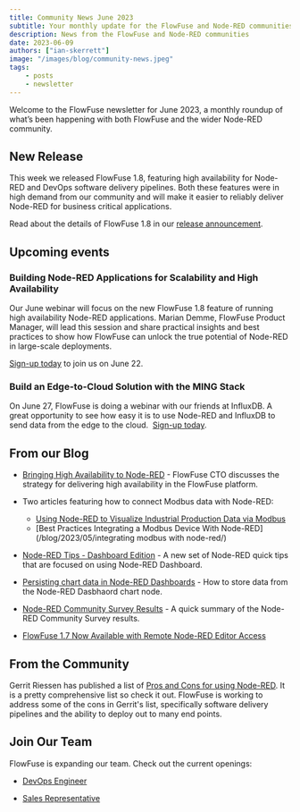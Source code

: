 ```yaml
---
title: Community News June 2023
subtitle: Your monthly update for the FlowFuse and Node-RED communities
description: News from the FlowFuse and Node-RED communities
date: 2023-06-09
authors: ["ian-skerrett"]
image: "/images/blog/community-news.jpeg"
tags:
    - posts
    - newsletter
---
```


Welcome to the FlowFuse newsletter for June 2023, a monthly roundup of what’s been happening with both FlowFuse and the wider Node-RED community. 

<!--more-->

## New Release

This week we released FlowFuse 1.8, featuring high availability for Node-RED and DevOps software delivery pipelines. Both these features were in high demand from our community and will make it easier to reliably deliver Node-RED for business critical applications.

 Read about the details of FlowFuse 1.8 in our [release announcement](/blog/2023/06/flowforge-1-8-released/). 

## Upcoming events

### Building Node-RED Applications for Scalability and High Availability

Our June webinar will focus on the new FlowFuse 1.8 feature of running high availability Node-RED applications. Marian Demme, FlowFuse Product Manager, will lead this session and share practical insights and best practices to show how FlowFuse can unlock the true potential of Node-RED in large-scale deployments. 

[Sign-up today](/webinars/2023/building-scalable-ha-node-red/) to join us on June 22. 

### Build an Edge-to-Cloud Solution with the MING Stack

On June 27, FlowFuse is doing a webinar with our friends at InfluxDB. A great opportunity to see how easy it is to use Node-RED and InfluxDB to send data from the edge to the cloud.  [Sign-up today](https://www.influxdata.com/resources/build-an-edge-to-cloud-solution-with-the-ming-stack/?utm_source=partner&utm_medium=referral&utm_campaign=2023-06-27_Webinar_FlowFuse-NodeRED&utm_term=speaker).

## From our Blog

- [Bringing High Availability to Node-RED](/blog/2023/05/bringing-high-availability-to-node-red/) - FlowFuse CTO discusses the strategy for delivering high availability in the FlowFuse platform.

- Two articles featuring how to connect Modbus data with Node-RED:
    - [Using Node-RED to Visualize Industrial Production Data via Modbus](/blog/2023/05/visualize-production-data-via-modbus-in-node-red/)
    - [Best Practices Integrating a Modbus Device With Node-RED](/blog/2023/05/integrating modbus with node-red/)

- [Node-RED Tips - Dashboard Edition](/blog/2023/06/3-quick-node-red-tips-7/) - A new set of Node-RED quick tips that are focused on using Node-RED Dashboard.

- [Persisting chart data in Node-RED Dashboards](/blog/2023/05/persisting-chart-data-in-node-red/) - How to store data from the Node-RED Dasbhaord chart node.

- [Node-RED Community Survey Results](/blog/2023/05/node-red-community-survey-results/) - A quick summary of the Node-RED Community Survey results.

- [FlowFuse 1.7 Now Available with Remote Node-RED Editor Access](/blog/2023/05/flowforge-1-7-released/)

## From the Community

Gerrit Riessen has published a list of [Pros and Cons for using Node-RED](https://gorenje.medium.com/fourteen-for-fourteen-against-why-i-love-hate-and-connect-with-node-23797f9466ec). It is a pretty comprehensive list so check it out. FlowFuse is working to address some of the cons in Gerrit's list, specifically software delivery pipelines and the ability to deploy out to many end points.

## Join Our Team
FlowFuse is expanding our team. Check out the current openings:

* [DevOps Engineer](https://boards.greenhouse.io/flowforge/jobs/4796271004)

* [Sales Representative](https://boards.greenhouse.io/flowforge/jobs/4843566004)
